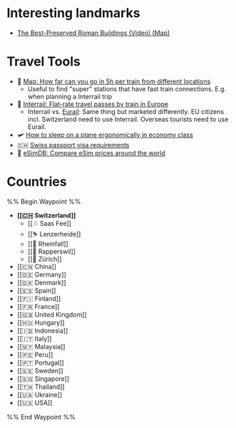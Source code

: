 # Interesting landmarks

* [The Best-Preserved Roman Buildings (Video) (Map)](https://toldinstone.com/the-best-preserved-roman-buildings/)

# Travel Tools

* 🚅 [Map: How far can you go in 5h per train from different locations](https://www.chronotrains.com/en/station/8503000-Zurich-HB/5)
  * Useful to find "super" stations that have fast train connections. E.g. when planning a Interrail trip
* 🚆 [Interrail: Flat-rate travel passes by train in Europe](https://www.interrail.eu/en/interrail-passes/global-pass)
	* Interrail vs. [Eurail](https://www.eurail.com/en?gclid=CjwKCAjwrZOXBhACEiwA0EoRDz9w2DVPfEN\_SZH-8ROG66GsAKtF\_IyzM0rvF04pGvK-nKd64GEurBoCzuIQAvD\_BwE\&gclsrc=aw.ds): Same thing but marketed differently. EU citizens incl. Switzerland need to use Interrail. Overseas tourists need to use Eurail.
* 🛩️ [How to sleep on a plane ergonomically in economy class](https://www.youtube.com/watch?v=wpsXNdu1oYk)
* 🇨🇭 [Swiss passport visa requirements](https://en.wikipedia.org/wiki/Visa\_requirements\_for\_Swiss\_citizens)
* 🛜 [eSimDB: Compare eSim prices around the world](https://esimdb.com/)

# Countries
%% Begin Waypoint %%
- **[[🇨🇭 Switzerland]]**
	- [[☃ Saas Fee]]
	- [[⛷ Lenzerheide]]
	- [[🌊 Rheinfall]]
	- [[🌹 Rapperswil]]
	- [[💙 Zürich]]
- [[🇨🇳 China]]
- [[🇩🇪 Germany]]
- [[🇩🇰 Denmark]]
- [[🇪🇸 Spain]]
- [[🇫🇮 Finland]]
- [[🇫🇷 France]]
- [[🇬🇧 United Kingdom]]
- [[🇭🇺 Hungary]]
- [[🇮🇩 Indonesia]]
- [[🇮🇹 Italy]]
- [[🇲🇾 Malaysia]]
- [[🇵🇪 Peru]]
- [[🇵🇹 Portugal]]
- [[🇸🇪 Sweden]]
- [[🇸🇬 Singapore]]
- [[🇹🇭 Thailand]]
- [[🇺🇦 Ukraine]]
- [[🇺🇸 USA]]

%% End Waypoint %%

